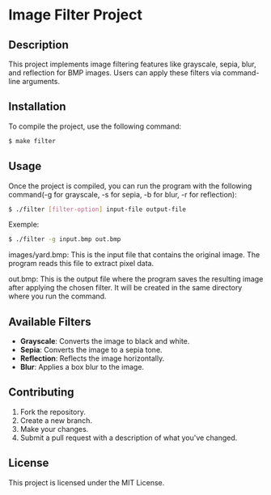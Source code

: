
# Image Filter Project

## Description
This project implements image filtering features like grayscale, sepia, blur, and reflection for BMP images. Users can apply these filters via command-line arguments.

## Installation 
To compile the project, use the following command:
```bash
$ make filter
```

## Usage
Once the project is compiled, you can run the program with the following command(-g for grayscale, -s for sepia, -b for blur, -r for reflection):
```bash
$ ./filter [filter-option] input-file output-file
```
Exemple:
```bash
$ ./filter -g input.bmp out.bmp
```
images/yard.bmp:
This is the input file that contains the original image. The program reads this file to extract pixel data.

out.bmp:
This is the output file where the program saves the resulting image after applying the chosen filter. It will be created in the same directory where you run the command.

## Available Filters

- **Grayscale**: Converts the image to black and white.
- **Sepia**: Converts the image to a sepia tone.
- **Reflection**: Reflects the image horizontally.
- **Blur**: Applies a box blur to the image.

## Contributing
1. Fork the repository.
2. Create a new branch.
3. Make your changes.
4. Submit a pull request with a description of what you've changed.

## License
This project is licensed under the MIT License.


